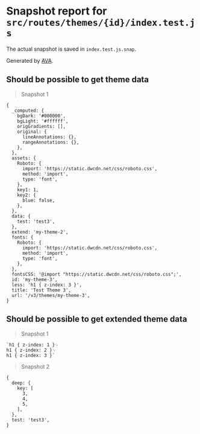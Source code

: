 # Snapshot report for `src/routes/themes/{id}/index.test.js`

The actual snapshot is saved in `index.test.js.snap`.

Generated by [AVA](https://avajs.dev).

## Should be possible to get theme data

> Snapshot 1

    {
      _computed: {
        bgDark: '#000000',
        bgLight: '#ffffff',
        origGradients: [],
        original: {
          lineAnnotations: {},
          rangeAnnotations: {},
        },
      },
      assets: {
        Roboto: {
          import: 'https://static.dwcdn.net/css/roboto.css',
          method: 'import',
          type: 'font',
        },
        key1: 1,
        key2: {
          blue: false,
        },
      },
      data: {
        test: 'test3',
      },
      extend: 'my-theme-2',
      fonts: {
        Roboto: {
          import: 'https://static.dwcdn.net/css/roboto.css',
          method: 'import',
          type: 'font',
        },
      },
      fontsCSS: '@import "https://static.dwcdn.net/css/roboto.css";',
      id: 'my-theme-3',
      less: 'h1 { z-index: 3 }',
      title: 'Test Theme 3',
      url: '/v3/themes/my-theme-3',
    }

## Should be possible to get extended theme data

> Snapshot 1

    `h1 { z-index: 1 }␊
    h1 { z-index: 2 }␊
    h1 { z-index: 3 }`

> Snapshot 2

    {
      deep: {
        key: [
          3,
          4,
          5,
        ],
      },
      test: 'test3',
    }
